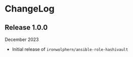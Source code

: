 # ChangeLog

## Release 1.0.0

December 2023
  - Initial release of `ironwolphern/ansible-role-hashivault`
